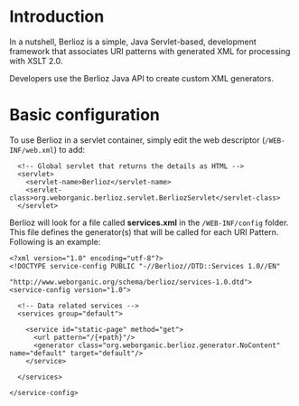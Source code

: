 # Introduction #

In a nutshell, Berlioz is a simple, Java Servlet-based, development framework that associates URI patterns with generated XML for processing with XSLT 2.0.

Developers use the Berlioz Java API to create custom XML generators.

# Basic configuration #

To use Berlioz in a servlet container, simply edit the web descriptor (`/WEB-INF/web.xml`) to add:
```
  <!-- Global servlet that returns the details as HTML -->
  <servlet>
    <servlet-name>Berlioz</servlet-name>
    <servlet-class>org.weborganic.berlioz.servlet.BerliozServlet</servlet-class>
  </servlet>
```

Berlioz will look for a file called **services.xml** in the `/WEB-INF/config` folder. This file defines the generator(s) that will be called for each URI Pattern. Following is an example:
```
<?xml version="1.0" encoding="utf-8"?>
<!DOCTYPE service-config PUBLIC "-//Berlioz//DTD::Services 1.0//EN"
                            "http://www.weborganic.org/schema/berlioz/services-1.0.dtd">
<service-config version="1.0">

  <!-- Data related services -->
  <services group="default">

    <service id="static-page" method="get">
      <url pattern="/{+path}"/>
      <generator class="org.weborganic.berlioz.generator.NoContent" name="default" target="default"/>
    </service>

  </services>

</service-config>
```